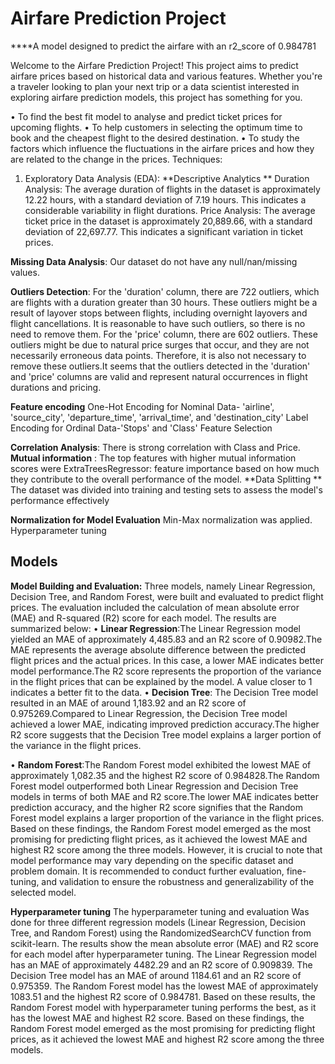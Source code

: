 # Airfare Prediction Project  
****A model designed to predict the airfare with an r2_score of 0.984781

Welcome to the Airfare Prediction Project! This project aims to predict airfare prices based on historical data and various features. Whether you're a traveler looking to plan your next trip or a data scientist interested in exploring airfare prediction models, this project has something for you.

• To find the best fit model to analyse and predict ticket prices for upcoming flights.
• To help customers in selecting the optimum time to book and the cheapest flight to
the desired destination.
• To study the factors which influence the fluctuations in the airfare prices and how
they are related to the change in the prices.
Techniques:
1. Exploratory Data Analysis (EDA):
**Descriptive Analytics **
Duration Analysis: The average duration of flights in the dataset is approximately 12.22 hours, with a standard deviation of 7.19 hours. This indicates a considerable variability in flight durations.
Price Analysis: The average ticket price in the dataset is approximately 20,889.66, with a standard deviation of 22,697.77. This indicates a significant variation in ticket prices.

**Missing Data Analysis**: Our dataset do not have any null/nan/missing values.

**Outliers Detection**: For the 'duration' column, there are 722 outliers, which are flights with a duration greater than 30 hours. These outliers might be a result of layover stops between flights, including overnight layovers and flight cancellations. It is reasonable to have such outliers, so there is no need to remove them.
For the 'price' column, there are 602 outliers. These outliers might be due to natural price surges that occur, and they are not necessarily erroneous data points. Therefore, it is also not necessary to remove these outliers.It seems that the outliers detected in the 'duration' and 'price' columns are valid and represent natural occurrences in flight durations and pricing.

**Feature encoding**
One-Hot Encoding for Nominal Data- 'airline', 'source_city', 'departure_time', 'arrival_time', and 'destination_city'
Label Encoding for Ordinal Data-'Stops' and 'Class'
Feature Selection

**Correlation Analysis**: There is strong correlation with Class and Price.
**Mutual information** : The top features with higher mutual information scores were
ExtraTreesRegressor: feature importance based on how much they contribute to the overall performance of the model.
**Data Splitting **
The dataset was divided into training and testing sets to assess the model's performance effectively 

**Normalization for Model Evaluation**
Min-Max normalization was applied.
Hyperparameter tuning
## Models
**Model Building and Evaluation:** Three models, namely Linear Regression, Decision Tree,
and Random Forest, were built and evaluated to predict flight prices. The evaluation included
the calculation of mean absolute error (MAE) and R-squared (R2) score for each model. The
results are summarized below:
• **Linear Regression**:The Linear Regression model yielded an MAE of approximately
4,485.83 and an R2 score of 0.90982.The MAE represents the average absolute
difference between the predicted flight prices and the actual prices. In this case, a
lower MAE indicates better model performance.The R2 score represents the
proportion of the variance in the flight prices that can be explained by the model. A
value closer to 1 indicates a better fit to the data.
• **Decision Tree**: The Decision Tree model resulted in an MAE of around 1,183.92 and
an R2 score of 0.975269.Compared to Linear Regression, the Decision Tree model
achieved a lower MAE, indicating improved prediction accuracy.The higher R2 score
suggests that the Decision Tree model explains a larger portion of the variance in the
flight prices.

• **Random Forest**:The Random Forest model exhibited the lowest MAE of
approximately 1,082.35 and the highest R2 score of 0.984828.The Random Forest
model outperformed both Linear Regression and Decision Tree models in terms of
both MAE and R2 score.The lower MAE indicates better prediction accuracy, and the
higher R2 score signifies that the Random Forest model explains a larger proportion
of the variance in the flight prices.
Based on these findings, the Random Forest model emerged as the most promising for
predicting flight prices, as it achieved the lowest MAE and highest R2 score among the three
models. However, it is crucial to note that model performance may vary depending on the
specific dataset and problem domain. It is recommended to conduct further evaluation, fine-
tuning, and validation to ensure the robustness and generalizability of the selected model.

**Hyperparameter tuning**
The hyperparameter tuning and evaluation Was done for three different regression models
(Linear Regression, Decision Tree, and Random Forest) using the RandomizedSearchCV
function from scikit-learn. The results show the mean absolute error (MAE) and R2 score for
each model after hyperparameter tuning. The Linear Regression model has an MAE of
approximately 4482.29 and an R2 score of 0.909839. The Decision Tree model has an MAE
of around 1184.61 and an R2 score of 0.975359. The Random Forest model has the lowest
MAE of approximately 1083.51 and the highest R2 score of 0.984781.
Based on these results, the Random Forest model with hyperparameter tuning performs the
best, as it has the lowest MAE and highest R2 score.
Based on these findings, the Random Forest model emerged as the most promising for predicting flight prices, as it achieved the lowest MAE and highest R2 score among the three models.
